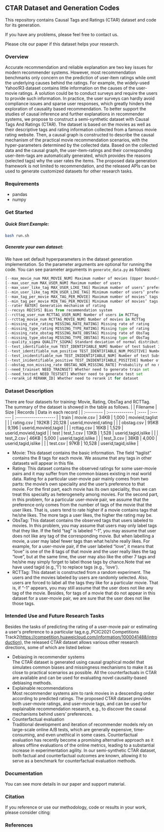## CTAR Dataset and Generation Codes

This repository contains Causal Tags and Ratings (CTAR) dataset and code for its generation.

If you have any problems, please feel free to contact us.

Please cite our paper if this dataset helps your research.

### Overview

Accurate recommendation and reliable explanation are two key issues for modern recommender systems. However, most recommendation benchmarks only concern on the prediction of user-item ratings while omit the underlying causes behind the ratings. For example, the widely-used Yahoo!R3 dataset contains little information on the causes of the user-movie ratings. A solution could be to conduct surveys and require the users to provide such information. In practice, the user surveys can hardly avoid compliance issues and  sparse user responses, which greatly hinders the exploration of causality based recommendation. To better support the studies of causal inference and further explanations in recommender systems, we propose to construct a semi-synthetic dataset with Causal Tags And Ratings (CTAR). The dataset is based on the movies as well as their descriptive tags and rating information collected from a famous movie rating website. Then, a causal graph is constructed to describe the causal mechanism of the practical movie recommendation scenarios, with the hyper-parameters determined by the collected data. Based on the collected data and the causal graph, the user-item-ratings and their corresponding user-item-tags are automatically generated, which provides the reasons (selected tags) why the user rates the items. The proposed data generation framework is not limited to recommendation, and the released APIs can be used to generate customized datasets for other research tasks.

### Requirements

- pandas
- numpy

### Get Started

##### Quick Start Example:

```bash
bash run.sh
```

##### Generate your own dataset:

We have set default hyperparameters in the dataset generation implementation. So the parameter arguments are optional for running the code. You can see parameter arguments in `generate_data.py` as follows:

```python
[--max_movie_num MAX_MOVIE_NUM] Maximum number of movies (Upper bound=9715)
[--max_user_num MAX_USER_NUM] Maximum number of users
[--max_user_like_tag MAX_USER_LIKE_TAG] Maximum number of users’ preferred tags
[--min_user_like_tag MIN_USER_LIKE_TAG] Minimum number of users’ preferred tags
[--max_tag_per_movie MAX_TAG_PER_MOVIE] Maximum number of movies’ tags
[--min_tag_per_movie MIN_TAG_PER_MOVIE] Minimum number of movies’ tags
[--rater RATER] Generation mechanism of rating
[--recsys RECSYS] Bias from recommendation system
[--rcttag_user_num RCTTAG_USER_NUM] Number of users in RCTTag
[--rcttag_movie_num RCTTAG_MOVIE_NUM] Number of movies in RCTTag
[--missing_rate_rating MISSING_RATE_RATING] Missing rate of rating
[--missing_type_rating MISSING_TYPE_RATING] Missing type of rating
[--missing_rate_obstag MISSING_RATE_OBSTAG] Missing rate of ObsTag
[--missing_type_obstag MISSING_TYPE_OBSTAG] Missing type of ObsTag
[--quality_sigma QUALITY_SIGMA] Standard deviation of normal distribution for quality
[--test_identifiable_num TEST_IDENTIFIABLE_NUM] Number of test Subset II
[--test_identifiable_num_positive TEST_IDENTIFIABLE_NUM_POSITIVE] Number of positive samples in test Subset II
[--test_inidentifiable_num TEST_INIDENTIFIABLE_NUM] Number of test Subset III
[--test_inidentifiable_positive TEST_INIDENTIFIABLE_POSITIVE] Number of positive samples in test Subset III
[--obstag_non_missing_rate OBSTAG_NON_MISSING_RATE] Probability of no missing in ObsTag
[--need_trainset NEED_TRAINSET] Whether need to generate train set
[--need_testset NEED_TESTSET] Whether need to generate test set
[--rerank_id RERANK_ID] Whether need to rerank it for dataset
```

### Dataset Description

There are four datasets for training: Movie, Rating, ObsTag and RCTTag. The summary of the dataset is showed in the table as follows.
|            | Filename       | Size  | Records | Data in each record   |
| :--------- | :------------- | :---- | :------ | :-------------------- |
| train      | movie.csv      | 34KB  | 1,000   | movieid,taglist       |
|            | rating.csv     | 192KB | 20,128  | userid,movieid,rating |
|            | obstag.csv     | 95KB  | 9,196   | userid,movieid,tagid  |
|            | rcttag.csv     | 16KB  | 1,529   | userid,movieid,tagid  |
| test       | test\_1\.csv   | 13KB  | 1,528   | userid,tagid,islike   |
|            | test\_2\.csv   | 46KB  | 5,000   | userid,tagid,islike   |
|            | test\_3\.csv   | 38KB  | 4,000   | userid,tagid,islike   |
|            | test.csv       | 97KB  | 10,528  | userid,tagid,islike   |
+ Movie:
This dataset contains the basic information. The field “taglist” contains the 8 tags for each movie. We assume that any tags in other datasets will appear in this file.
+ Rating:
This dataset contains the observed ratings for some user-movie pairs and it may suffer from the common biases existing in real world data. Rating for a particular user-movie pair mainly comes from two parts: the movie’s own speciality and the user’s preference to that movie. For the first part, each movie has its own speciality, thus we can treat this specialty as heterogeneity among movies. For the second part, in this problem, for a particular user-movie pair, we assume that the preference only comes from the number of tags of the movie that the user likes. That is, users tend to rate higher if a movie contains tags that he/she likes. The more tags a user likes, the higher the rating may be.
+ ObsTag:
This dataset contains the observed tags that users labeled to movies. In this problem, you may assume that users may only label tags that they like. If the field “tag” is labeled “-1”, you may assume that user does not like any tag of the corresponding movie. But when labelling a movie, a user may label fewer tags than what he/she really likes. For example, for a user-movie pair, if the user labeled “love”, it means that “love” is one of the 8 tags of that movie and the user really likes the tag “love”, but at the same time, the user may also like the other 7 tags and he/she may simply forget to label those tags by chance.Note that we have used tagid (e.g.,'1') to replace tags (e.g., 'love').
+ RCTTag:
This dataset is constructed from a random experiment. The users and the movies labeled by users are randomly selected. Also, users are forced to label all the tags they like for a particular movie. That is, if “-1” appears, you may still assume that the user does not like any tag of the movie. Besides, for tags of a movie that do not appear in this dataset for a user-movie pair, we are sure that the user does not like those tags.

### Intended Use and Future Research Tasks
Besides the tasks of predicting the rating of a user-movie pair or estimating a user's preference to a particular tag,e.g.,PCIC2021 Competitions Track2(https://competition.huaweicloud.com/information/1000041488/introduction), the released CTAR dataset allows various other research directions, some of which are listed below:
+ Debiasing in recommender systems  
The CTAR dataset is generated using causal graphical model that simulates common biases and missingness mechanisms to make it as close to practical scenarios as possible.  All the counterfactuals in CTAR are available and can be used for evaluating novel causality-based debiasing methods.
+ Explainable recommendations  
Most recommender systems aim to rank movies in a descending order according to predicted ratings. The proposed CTAR dataset provides both user-movie ratings, and user-movie tags, and can be used for explainable recommendation research, e.g., to discover the causal mechanisms behind users’ preferences.
+ Counterfactual evaluation  
Traditional development and iteration of recommender models rely on large-scale online A/B tests, which are generally expensive,  time-consuming, and even unethical in some cases. Counterfactual evaluation has recently become a promising alternative approach as it allows offline evaluations of the online metrics, leading to a substantial increase in experimentation agility. In our semi-synthetic CTAR  dataset, both factual and counterfactual outcomes are known, allowing it to serve as a benchmark for counterfactual evaluation methods. 

### Documentation

You can see more details in our paper and support material.

### Citation

If you reference or use our methodology, code or results in your work, please consider citing:

### References

